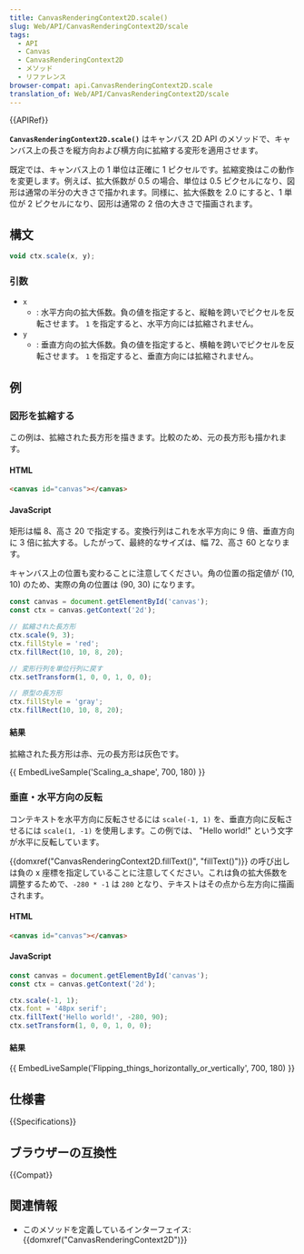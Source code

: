 ```yaml
---
title: CanvasRenderingContext2D.scale()
slug: Web/API/CanvasRenderingContext2D/scale
tags:
  - API
  - Canvas
  - CanvasRenderingContext2D
  - メソッド
  - リファレンス
browser-compat: api.CanvasRenderingContext2D.scale
translation_of: Web/API/CanvasRenderingContext2D/scale
---
```

{{APIRef}}

**`CanvasRenderingContext2D.scale()`** はキャンバス 2D API のメソッドで、キャンバス上の長さを縦方向および横方向に拡縮する変形を適用させます。

既定では、キャンバス上の 1 単位は正確に 1 ピクセルです。拡縮変換はこの動作を変更します。例えば、拡大係数が 0.5 の場合、単位は 0.5 ピクセルになり、図形は通常の半分の大きさで描かれます。同様に、拡大係数を 2.0 にすると、1 単位が 2 ピクセルになり、図形は通常の 2 倍の大きさで描画されます。

## 構文

```js
void ctx.scale(x, y);
```

### 引数

- `x`
  - : 水平方向の拡大係数。負の値を指定すると、縦軸を跨いでピクセルを反転させます。 `1` を指定すると、水平方向には拡縮されません。
- `y`
  - : 垂直方向の拡大係数。負の値を指定すると、横軸を跨いでピクセルを反転させます。 `1` を指定すると、垂直方向には拡縮されません。

## 例

### 図形を拡縮する

この例は、拡縮された長方形を描きます。比較のため、元の長方形も描かれます。

#### HTML

```html
<canvas id="canvas"></canvas>
```

#### JavaScript

矩形は幅 8、高さ 20 で指定する。変換行列はこれを水平方向に 9 倍、垂直方向に 3 倍に拡大する。したがって、最終的なサイズは、幅 72、高さ 60 となります。

キャンバス上の位置も変わることに注意してください。角の位置の指定値が (10, 10) のため、実際の角の位置は (90, 30) になります。

```js
const canvas = document.getElementById('canvas');
const ctx = canvas.getContext('2d');

// 拡縮された長方形
ctx.scale(9, 3);
ctx.fillStyle = 'red';
ctx.fillRect(10, 10, 8, 20);

// 変形行列を単位行列に戻す
ctx.setTransform(1, 0, 0, 1, 0, 0);

// 原型の長方形
ctx.fillStyle = 'gray';
ctx.fillRect(10, 10, 8, 20);
```

#### 結果

拡縮された長方形は赤、元の長方形は灰色です。

{{ EmbedLiveSample('Scaling_a_shape', 700, 180) }}

### 垂直・水平方向の反転

コンテキストを水平方向に反転させるには `scale(-1, 1)` を、垂直方向に反転させるには `scale(1, -1)` を使用します。この例では、 "Hello world!" という文字が水平に反転しています。

{{domxref("CanvasRenderingContext2D.fillText()", "fillText()")}} の呼び出しは負の x 座標を指定していることに注意してください。これは負の拡大係数を調整するためで、`-280 * -1` は `280` となり、テキストはその点から左方向に描画されます。

#### HTML

```html
<canvas id="canvas"></canvas>
```

#### JavaScript

```js
const canvas = document.getElementById('canvas');
const ctx = canvas.getContext('2d');

ctx.scale(-1, 1);
ctx.font = '48px serif';
ctx.fillText('Hello world!', -280, 90);
ctx.setTransform(1, 0, 0, 1, 0, 0);
```

#### 結果

{{ EmbedLiveSample('Flipping_things_horizontally_or_vertically', 700, 180) }}

## 仕様書

{{Specifications}}

## ブラウザーの互換性

{{Compat}}

## 関連情報

- このメソッドを定義しているインターフェイス: {{domxref("CanvasRenderingContext2D")}}

